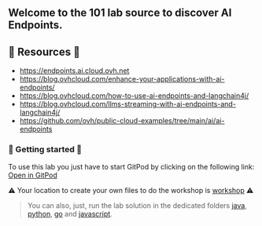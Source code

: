 ## Welcome to the 101 lab source to discover AI Endpoints.

## 🔗 Resources 🔗
 - https://endpoints.ai.cloud.ovh.net
 - https://blog.ovhcloud.com/enhance-your-applications-with-ai-endpoints/
 - https://blog.ovhcloud.com/how-to-use-ai-endpoints-and-langchain4j/
 - https://blog.ovhcloud.com/llms-streaming-with-ai-endpoints-and-langchain4j/
 - https://github.com/ovh/public-cloud-examples/tree/main/ai/ai-endpoints

### 🏁 Getting started 🏁

To use this lab you just have to start GitPod by clicking on the following link: [Open in GitPod](https://gitpod.io/#https://github.com/devrel-workshop/101-AI-Enpoints)

⚠️ Your location to create your own files to do the workshop is [workshop](./workshop/) ⚠️
> You can also, just, run the lab solution in the dedicated folders [java](./java/), [python](./python/), [go](./go/) and [javascript](./js/).

